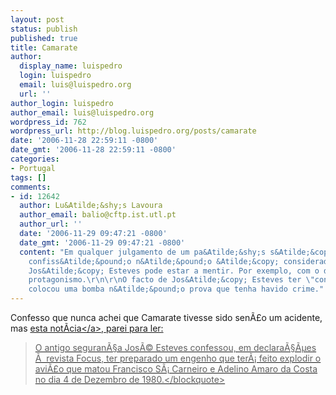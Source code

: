 ```yaml
---
layout: post
status: publish
published: true
title: Camarate
author:
  display_name: luispedro
  login: luispedro
  email: luis@luispedro.org
  url: ''
author_login: luispedro
author_email: luis@luispedro.org
wordpress_id: 762
wordpress_url: http://blog.luispedro.org/posts/camarate
date: '2006-11-28 22:59:11 -0800'
date_gmt: '2006-11-28 22:59:11 -0800'
categories:
- Portugal
tags: []
comments:
- id: 12642
  author: Lu&Atilde;&shy;s Lavoura
  author_email: balio@cftp.ist.utl.pt
  author_url: ''
  date: '2006-11-29 09:47:21 -0800'
  date_gmt: '2006-11-29 09:47:21 -0800'
  content: "Em qualquer julgamento de um pa&Atilde;&shy;s s&Atilde;&copy;rio, uma
    confiss&Atilde;&pound;o n&Atilde;&pound;o &Atilde;&copy; considerada como prova.\r\n\r\nEsse
    Jos&Atilde;&copy; Esteves pode estar a mentir. Por exemplo, com o desejo de ganhar
    protagonismo.\r\n\r\nO facto de Jos&Atilde;&copy; Esteves ter \"confessado\" que
    colocou uma bomba n&Atilde;&pound;o prova que tenha havido crime."
---
```

<p>Confesso que nunca achei que Camarate tivesse sido sen&Atilde;&pound;o um acidente, mas <a href="http:&#47;&#47;www.publico.clix.pt&#47;shownews.asp?id=1278135&idCanal=21">esta not&Atilde;&shy;cia<&#47;a>, parei para ler:</p>
<blockquote><p>O antigo seguran&Atilde;&sect;a Jos&Atilde;&copy; Esteves confessou, em declara&Atilde;&sect;&Atilde;&micro;es &Atilde;&nbsp; revista Focus, ter preparado um engenho que ter&Atilde;&iexcl; feito explodir o avi&Atilde;&pound;o que matou Francisco S&Atilde;&iexcl; Carneiro e Adelino Amaro da Costa no dia 4 de Dezembro de 1980.<&#47;blockquote></p>

